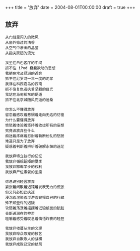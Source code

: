 +++
title = '放弃'
date = 2004-08-01T00:00:00
draft = true
+++
## 放弃

```text
从门缝里闪入的微风
从窗外掠过的清香
从空气中渗出的晶莹
从指尖跃起的流光

我坐在白色客厅的中间
抓不住 iPod 蠢蠢欲动的思想
我躺在埃及绿洲的近旁
抓不住尼罗河一年一度的泥浆
我浮在科西嘉岛的西南
抓不住复仇者执着坚毅的目光
我站在马甸桥东的便道
抓不住北京城随风而逝的沧桑

你怎么不懂得放弃
留恋着感叹着悲悯着走向无边的彷徨
为什么要懂得放弃
愤怒着体验着坚持着收拢所有的妄想
究竟该放弃些什么
痴迷着疼痛着忍耐着斩断纷乱的愁肠
难道只是为了放弃
疑惑着判断着辨析着破解永恒的迷茫

我放弃特立独行的记忆
我放弃循规蹈矩的夏季
我放弃邯郸学步的权利
我放弃尸位素餐的坐席

你总说别轻言放弃
紧张着闲散着迟钝着发表无力的慌张
但又何必如此执迷
浸泡着渲染着浮游着窥探自己的行藏
殊不知些许的迟疑
软弱着荡漾着摇摆着诋毁纸面的肮脏
会断送潜在的神奇
咀嚼着感受着叹息着悔悟昨夜的轻狂

我放弃枝蔓丛生的义理
我放弃哗众取宠的技艺
我放弃自欺欺人的战棋
我放弃成败已定的结局
```
